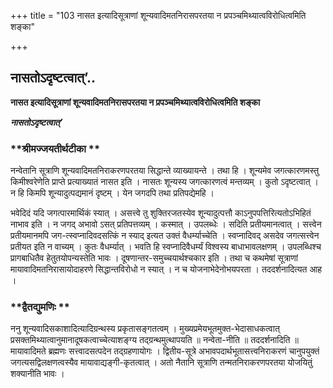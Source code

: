 +++
title = "103 नासत इत्यादिसूत्राणां शून्यवादिमतनिरासपरतया न प्रपञ्चमिथ्यात्वविरोधित्वमिति शङ्का"

+++


## नासतोऽदृष्टत्वात्’..

**नासत इत्यादिसूत्राणां शून्यवादिमतनिरासपरतया न प्रपञ्चमिथ्यात्वविरोधित्वमिति शङ्का**

***नासतोऽदृष्टत्वात्’***

### **श्रीमज्जयतीर्थटीका **

नन्वेतानि सूत्राणि शून्यवादिमतनिराकरणपरतया सिद्धान्ते व्याख्यायन्ते । तथा हि । शून्यमेव जगत्कारणमस्तु किमीश्वरेणेति प्राप्ते प्रत्याख्यातं नासत इति । नासतः शून्यस्य जगत्कारणत्वं मन्तव्यम् । कुतो ऽदृष्टत्वात् । न हि किमपि शून्यादुत्पद्यमानं दृष्टम् । येन जगदपि तथा प्रतिपद्येमहि ।

भवेदिदं यदि जगत्पारमार्थिकं स्यात् । असत्त्वे तु शुक्तिरजतस्येव शून्यादुत्पत्तौ काऽनुपपत्तिरित्यतोऽभिहितं नाभाव इति । न जगद् अभावो ऽसत् प्रतिपत्तव्यम् । कस्मात् । उपलब्धेः । सदिति प्रतीयमानत्वात् । सत्त्वेन प्रतीयमानमपि जग-त्स्वप्नादिवदसत्किं न स्याद् इत्यत उक्तं वैधर्म्याच्चेति । स्वप्नादिवद् असदेव जगत्सत्त्वेन प्रतीयत इति न वाच्यम् । कुतः वैधर्म्यात् । भवति हि स्वप्नादिवैधर्म्यं विश्वस्य बाधाभावलक्षणम् । उपलब्धिश्च प्रागबाधितैव हेतुतयोपन्यस्तेति भावः । दूषणान्तर-समुच्चयार्थश्चकार इति । तथा च कथमेषां सूत्राणां मायावादिमतनिरासायोदाहरणे सिद्धान्तविरोधो न स्यात् । न च योजनाभेदेनोभयपरता । तददर्शनादित्यत आह ।

### **द्वैतद्युमणिः **

ननु शून्यवादिसकाशादित्यादिग्रन्थस्य प्रकृतासङ्गतत्वम् । मुख्यप्रमेयभूतमुक्त-भेदासाधकत्वात् प्रसक्तमिथ्यात्वानुमानादूषकत्वाच्चेत्याशङ्ग्य तद्ग्रन्थमुत्थापयति ॥ नन्वेता-नीति ॥ तददर्शनादिति ॥ मायावादिमते ब्रह्मणः सत्त्वादसत्पदेन तद्ग्रहणायोगः । द्वितीय-सूत्रे अभावपदार्थभूतासत्त्वनिराकरणं चानुपयुक्तं जगत्यसद्विलक्षणत्वस्यैव मायावाद्यङ्गी-कृतत्वात् । अतो नैतानि सूत्राणि तन्मतनिराकरणपरतया योजयितुं शक्यानीति भावः ।

